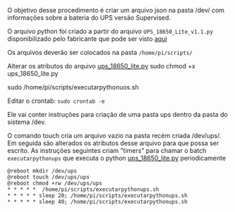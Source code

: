 O objetivo desse procedimento é criar um arquivo json na pasta /dev/ com informações sobre a bateria do UPS versão Supervised.

O arquivo python foi criado a partir do arquivo `UPS_18650_Lite_v1.1.py`  disponibilizado pelo fabricante que pode ser visto [aqui](https://github.com/linshuqin329/UPS-18650-Lite)


Os arquivos deverão ser colocados na pasta `/home/pi/scripts/`

Alterar os atributos do arquivo [ups_18650_lite.py](./ups_18650_lite.py)
sudo chmod +x ups_18650_lite.py

sudo /home/pi/scripts/executarpythonuos.sh

Editar o crontab: `sudo crontab -e`

Ele vai conter instruções para criação de uma pasta ups dentro da pasta do sistema /dev.

O comando touch cria um arquivo vazio na pasta recém criada /dev/ups/. Em seguida são alterados os atributos desse arquivo para que possa ser escrito. As instruções seguintes criam "timers" para chamar o batch  `executarpythonups` que executa o python [ups_18650_lite.py](./ups_18650_lite.py) periodicamente


	@reboot mkdir /dev/ups
	@reboot touch /dev/ups/ups
	@reboot chmod +rw /dev/ups/ups
	* * * * *  /home/pi/scripts/executarpythonups.sh
	* * * * * sleep 20; /home/pi/scripts/executarpythonups.sh
	* * * * * sleep 40; /home/pi/scripts/executarpythonups.sh










